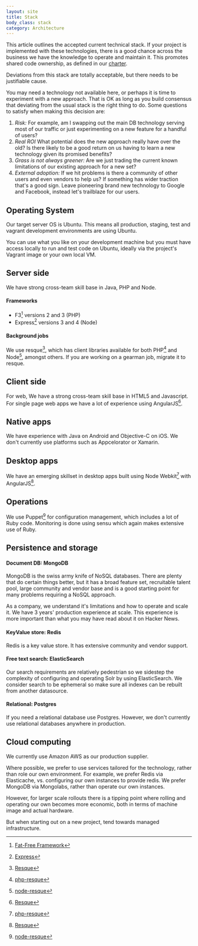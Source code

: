 ```yaml
---
layout: site
title: Stack
body_class: stack
category: Architecture
---
```


This article outlines the accepted current technical stack. If your project is implemented with these technologies,
there is a good chance across the business we have the knowledge to operate and maintain it. This promotes shared code
ownership, as defined in our [charter](topics.html).

Deviations from this stack are totally acceptable, but there needs to be justifiable cause.

You may need a technology not available here, or perhaps it is time to experiment with a new approach. That is OK as
long as you build consensus that deviating from the usual stack is the right thing to do. Some questions to satisfy when
making this decision are:

1. *Risk:* For example, am I swapping out the main DB technology serving most of our traffic or just experimenting on a
new feature for a handful of users?
1. *Real ROI* What potential does the new approach really have over the old? Is there likely to be a good return on us
having to learn a new technology given its promised benefits?
1. *Grass is not always greener:* Are we just trading the current known limitations of our existing approach for a
new set?
1. *External adoption:* If we hit problems is there a community of other users and even vendors to help us? If something
has wider traction that's a good sign. Leave pioneering brand new technology to Google and Facebook, instead let's
trailblaze for our users.

## Operating System

Our target server OS is Ubuntu. This means all production, staging, test and vagrant development environments are using
Ubuntu.

You can use what you like on your development machine but you must have access locally to run and test code on Ubuntu,
ideally via the project's Vagrant image or your own local VM.

## Server side

We have strong cross-team skill base in Java, PHP and Node.

#### Frameworks

* F3[^1] versions 2 and 3 (PHP)
* Express[^2] versions 3 and 4 (Node)

#### Background jobs

We use resque[^3], which has client libraries available for both PHP[^4] and Node[^5], amongst others. If you are
working on a gearman job, migrate it to resque.

## Client side

For web, We have a strong cross-team skill base in HTML5 and Javascript. For single page web apps we have a lot of
experience using AngularJS[^3].

## Native apps

We have experience with Java on Android and Objective-C on iOS. We don't currently use platforms such as Appcelorator or
Xamarin.

## Desktop apps

We have an emerging skillset in desktop apps built using Node Webkit[^4] with AngularJS[^3].

## Operations

We use Puppet[^5] for configuration management, which includes a lot of Ruby code. Monitoring is done using sensu which
again makes extensive use of Ruby.

## Persistence and storage

#### Document DB: MongoDB

MongoDB is the swiss army knife of NoSQL databases. There are plenty that do certain things better, but it has a broad
feature set, recruitable talent pool, large community and vendor base and is a good starting point for many problems
requiring a NoSQL approach.

As a company, we understand it's limitations and how to operate and scale it. We have 3 years' production experience at
scale. This experience is more important than what you may have read about it on Hacker News.

#### KeyValue store: Redis

Redis is a key value store. It has extensive community and vendor support.

#### Free text search: ElasticSearch

Our search requirements are relatively pedestrian so we sidestep the complexity of configuring and operating Solr by
using ElasticSearch. We consider search to be ephemeral so make sure all indexes can be rebuilt from another datasource.

#### Relational: Postgres

If you need a relational database use Postgres. However, we don't currently use relational databases anywhere in
production.

## Cloud computing

We currently use Amazon AWS as our production supplier.

Where possible, we prefer to use services tailored for the technology, rather than role our own environment. For
example, we prefer Redis via Elasticache, vs. configuring our own instances to provide redis. We prefer MongoDB via
Mongolabs, rather than operate our own instances.

However, for larger scale rollouts there is a tipping point where rolling and operating our own becomes more economic,
both in terms of machine image and actual hardware.

But when starting out on a new project, tend towards managed infrastructure.


[^1]: [Fat-Free Framework](http://fatfreeframework.com/home)
[^2]: [Express](http://expressjs.com/)
[^3]: [Resque](https://github.com/resque/resque)
[^4]: [php-resque](https://github.com/chrisboulton/php-resque)
[^5]: [node-resque](https://github.com/taskrabbit/node-resque)